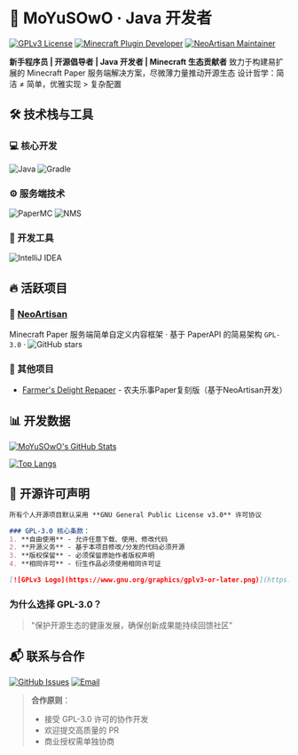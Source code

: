 # 🚀 MoYuSOwO · Java 开发者

[![GPLv3 License](https://img.shields.io/badge/License-GPL%203.0-blue.svg?style=flat-square)](https://opensource.org/licenses/GPL-3.0)
[![Minecraft Plugin Developer](https://img.shields.io/badge/-Minecraft%20Plugin%20Developer-00AA00?style=flat-square&logo=java&logoColor=white)](https://github.com/MoYuSOwO)
[![NeoArtisan Maintainer](https://img.shields.io/badge/-NeoArtisan%20Maintainer-0088CC?style=flat-square)](https://github.com/MoYuSOwO/NeoArtisan)

**新手程序员 | 开源倡导者 | Java 开发者 | Minecraft 生态贡献者**
致力于构建易扩展的 Minecraft Paper 服务端解决方案，尽微薄力量推动开源生态
设计哲学：简洁 ≠ 简单，优雅实现 > 复杂配置

## 🛠 技术栈与工具

### 💻 核心开发
![Java](https://img.shields.io/badge/-Java-007396?style=flat&logo=openjdk&logoColor=white)
![Gradle](https://img.shields.io/badge/-Gradle-02303A?style=flat&logo=gradle&logoColor=white)

### ⚙️ 服务端技术
![PaperMC](https://img.shields.io/badge/-PaperMC-FF6D00?style=flat&logo=paper&logoColor=white)
![NMS](https://img.shields.io/badge/-NMS%20(1.21+)-B71C1C?style=flat)

### 🧰 开发工具
![IntelliJ IDEA](https://img.shields.io/badge/-IntelliJ%20IDEA-000000?style=flat&logo=intellijidea&logoColor=white)

## 🔥 活跃项目

### 🧱 [NeoArtisan](https://github.com/KitsunaiMC/NeoArtisan)
Minecraft Paper 服务端简单自定义内容框架 · 基于 PaperAPI 的简易架构
`GPL-3.0` · ![GitHub stars](https://img.shields.io/github/stars/MoYuSOwO/NeoArtisan?style=social)

### 🌱 其他项目
- [Farmer's Delight Repaper](https://github.com/KitsunaiMC/FarmersDelightRepaper) - 农夫乐事Paper复刻版（基于NeoArtisan开发）

## 📊 开发数据

[![MoYuSOwO's GitHub Stats](https://github-readme-stats.vercel.app/api?username=MoYuSOwO&show_icons=true)](https://github.com/MoYuSOwO)

[![Top Langs](https://github-readme-stats.vercel.app/api/top-langs/?username=MoYuSOwO&layout=compact&hide=javascript,html,css)](https://github.com/MoYuSOwO)

## 📜 开源许可声明

```markdown
所有个人开源项目默认采用 **GNU General Public License v3.0** 许可协议

### GPL-3.0 核心条款：
1. **自由使用** - 允许任意下载、使用、修改代码
2. **开源义务** - 基于本项目修改/分发的代码必须开源
3. **版权保留** - 必须保留原始作者版权声明
4. **相同许可** - 衍生作品必须使用相同许可证

[![GPLv3 Logo](https://www.gnu.org/graphics/gplv3-or-later.png)](https://www.gnu.org/licenses/gpl-3.0.html)
```

### 为什么选择 GPL-3.0？
> "保护开源生态的健康发展，确保创新成果能持续回馈社区"

## 📬 联系与合作

[![GitHub Issues](https://img.shields.io/badge/-GitHub%20Issues-181717?style=for-the-badge&logo=github&logoColor=white)](https://github.com/MoYuSOwO/NeoArtisan/issues)
[![Email](https://img.shields.io/badge/-Email-D14836?style=for-the-badge&logo=gmail&logoColor=white)](mailto:moyusowo@outlook.com)

> **合作原则**：
> - 接受 GPL-3.0 许可的协作开发
> - 欢迎提交高质量的 PR
> - 商业授权需单独协商
